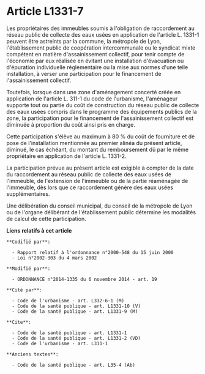 # Article L1331-7

Les propriétaires des immeubles soumis à l'obligation de raccordement au réseau public de collecte des eaux usées en
application de l'article L. 1331-1 peuvent être astreints par la commune,  la métropole de Lyon, l'établissement public de
coopération intercommunale ou le syndicat mixte compétent en matière d'assainissement collectif, pour tenir compte de
l'économie par eux réalisée en évitant une installation d'évacuation ou d'épuration individuelle réglementaire ou la mise aux
normes d'une telle installation, à verser une participation pour le financement de l'assainissement collectif. 

Toutefois, lorsque dans une zone d'aménagement concerté créée en application de l'article L. 311-1 du code de l'urbanisme,
l'aménageur supporte tout ou partie du coût de construction du réseau public de collecte des eaux usées compris dans le
programme des équipements publics de la zone, la participation pour le financement de l'assainissement collectif est diminuée
à proportion du coût ainsi pris en charge. 

Cette participation s'élève au maximum à 80 % du coût de fourniture et de pose de l'installation mentionnée au premier alinéa
du présent article, diminué, le cas échéant, du montant du remboursement dû par le même propriétaire en application de
l'article L. 1331-2. 

La participation prévue au présent article est exigible à compter de la date du raccordement au réseau public de collecte des
eaux usées de l'immeuble, de l'extension de l'immeuble ou de la partie réaménagée de l'immeuble, dès lors que ce raccordement
génère des eaux usées supplémentaires. 

Une délibération du conseil municipal, du conseil de la métropole de Lyon ou de l'organe délibérant de l'établissement public
détermine les modalités de calcul de cette participation.

**Liens relatifs à cet article**

	**Codifié par**:

	  - Rapport relatif à l'ordonnance n°2000-548 du 15 juin 2000
	  - Loi n°2002-303 du 4 mars 2002

	**Modifié par**:

	  - ORDONNANCE n°2014-1335 du 6 novembre 2014 - art. 19

	**Cité par**:

	  - Code de l'urbanisme - art. L332-6-1 (M)
	  - Code de la santé publique - art. L1331-10 (V)
	  - Code de la santé publique - art. L1331-9 (M)

	**Cite**:

	  - Code de la santé publique - art. L1331-1
	  - Code de la santé publique - art. L1331-2 (VD)
	  - Code de l'urbanisme - art. L311-1

	**Anciens textes**:

	  - Code de la santé publique - art. L35-4 (Ab)
